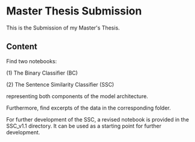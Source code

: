 # Master Thesis Submission

This is the Submission of my Master's Thesis. 

## Content

Find two notebooks:

(1) The Binary Classifier (BC)

(2) The Sentence Similarity Classifier (SSC)

representing both components of the model architecture. 

Furthermore, find excerpts of the data in the corresponding folder.

For further development of the SSC, a revised notebook is provided in the SSC_v1.1 directory. It can be used as a starting point for further development. 
